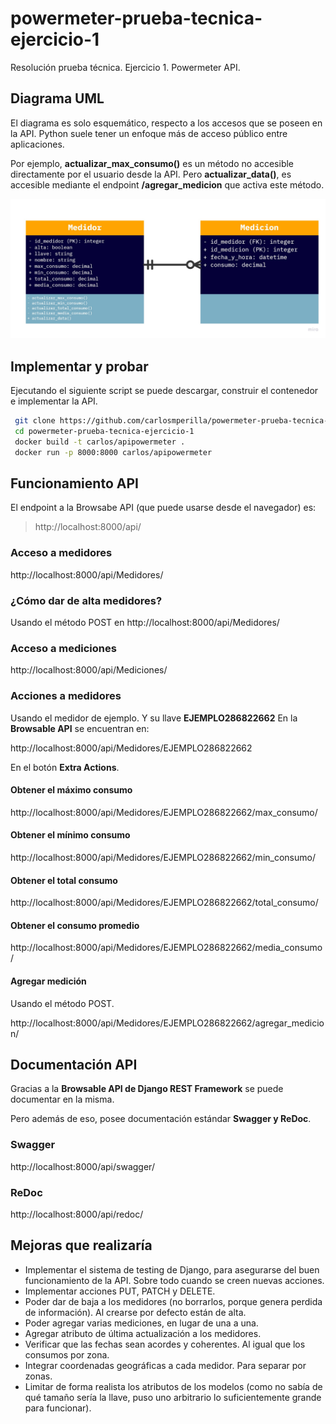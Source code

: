 # powermeter-prueba-tecnica-ejercicio-1
Resolución prueba técnica. Ejercicio 1. Powermeter API.

## Diagrama UML
El diagrama es solo esquemático, respecto a los accesos que se poseen en la API.
Python suele tener un enfoque más de acceso público entre aplicaciones.

Por ejemplo, **actualizar_max_consumo()** es un método no accesible directamente por el usuario desde la API. Pero **actualizar_data()**, es accesible mediante el endpoint **/agregar_medicion** que activa este método.

<img src="https://raw.githubusercontent.com/carlosmperilla/powermeter-prueba-tecnica-ejercicio-1/main/UML_Models.jpg" alt="UML Models" width="600"/>

## Implementar y probar
Ejecutando el siguiente script se puede descargar, construir el contenedor e implementar la API.

```sh
 git clone https://github.com/carlosmperilla/powermeter-prueba-tecnica-ejercicio-1.git
 cd powermeter-prueba-tecnica-ejercicio-1
 docker build -t carlos/apipowermeter .
 docker run -p 8000:8000 carlos/apipowermeter
```

## Funcionamiento API
El endpoint a la Browsabe API (que puede usarse desde el navegador) es:
>http://localhost:8000/api/

### Acceso a medidores
http://localhost:8000/api/Medidores/

### ¿Cómo dar de alta medidores?
Usando el método POST en http://localhost:8000/api/Medidores/

### Acceso a mediciones
http://localhost:8000/api/Mediciones/

### Acciones a medidores
Usando el medidor de ejemplo. Y su llave **EJEMPLO286822662**
En la **Browsable API** se encuentran en:

http://localhost:8000/api/Medidores/EJEMPLO286822662

En el botón **Extra Actions**.

#### Obtener el máximo consumo
http://localhost:8000/api/Medidores/EJEMPLO286822662/max_consumo/

#### Obtener el mínimo consumo
http://localhost:8000/api/Medidores/EJEMPLO286822662/min_consumo/

#### Obtener el total consumo
http://localhost:8000/api/Medidores/EJEMPLO286822662/total_consumo/

#### Obtener el consumo promedio
http://localhost:8000/api/Medidores/EJEMPLO286822662/media_consumo/

#### Agregar medición
Usando el método POST.

http://localhost:8000/api/Medidores/EJEMPLO286822662/agregar_medicion/

## Documentación API
Gracias a la **Browsable API de Django REST Framework** se puede documentar en la misma.

Pero además de eso, posee documentación estándar **Swagger y ReDoc**.
### Swagger
http://localhost:8000/api/swagger/
### ReDoc
http://localhost:8000/api/redoc/

## Mejoras que realizaría
- Implementar el sistema de testing de Django, para asegurarse del buen funcionamiento de la API. Sobre todo cuando se creen nuevas acciones.
- Implementar acciones PUT, PATCH y DELETE.
- Poder dar de baja a los medidores (no borrarlos, porque genera perdida de información). Al crearse por defecto están de alta.
- Poder agregar varias mediciones, en lugar de una a una.
- Agregar atributo de última actualización a los medidores.
- Verificar que las fechas sean acordes y coherentes. Al igual que los consumos por zona.
- Integrar coordenadas geográficas a cada medidor. Para separar por zonas.
- Limitar de forma realista los atributos de los modelos (como no sabía de qué tamaño sería la llave, puso uno arbitrario lo suficientemente grande para funcionar).

